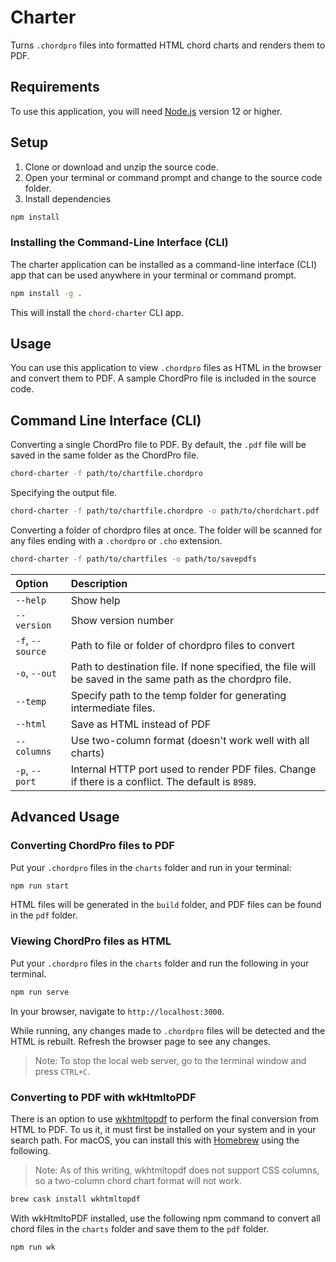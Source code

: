 # Charter

Turns `.chordpro` files into formatted HTML chord charts and renders them to PDF.

## Requirements

To use this application, you will need [Node.js](https://nodejs.org/) version 12 or higher.

## Setup

1. Clone or download and unzip the source code.
2. Open your terminal or command prompt and change to the source code folder.
3. Install dependencies

```sh
npm install
```

### Installing the Command-Line Interface (CLI)

The charter application can be installed as a command-line interface (CLI) app that can be used anywhere in your terminal or command prompt.

```sh
npm install -g .
```

This will install the `chord-charter` CLI app.

## Usage

You can use this application to view `.chordpro` files as HTML in the browser and convert them to PDF. A sample ChordPro file is included in the source code.

## Command Line Interface (CLI)

Converting a single ChordPro file to PDF. By default, the `.pdf` file will be saved in the same folder as the ChordPro file.

```sh
chord-charter -f path/to/chartfile.chordpro
```

Specifying the output file.

```sh
chord-charter -f path/to/chartfile.chordpro -o path/to/chordchart.pdf
```

Converting a folder of chordpro files at once. The folder will be scanned for any files ending with a `.chordpro` or `.cho` extension.

```sh
chord-charter -f path/to/chartfiles -o path/to/savepdfs
```

|Option|Description|
|:---|:---|
|`--help`|Show help|
|`--version`|Show version number|
|`-f`, `--source`|Path to file or folder of chordpro files to convert|
|`-o`, `--out`|Path to destination file. If none specified, the file will be saved in the same path as the chordpro file.|
|`--temp`|Specify path to the temp folder for generating intermediate files.|
|`--html`|Save as HTML instead of PDF|
|`--columns`|Use two-column format (doesn't work well with all charts)|
|`-p`, `--port`|Internal HTTP port used to render PDF files. Change if there is a conflict. The default is `8989`.|

## Advanced Usage

### Converting ChordPro files to PDF

Put your `.chordpro` files in the `charts` folder and run in your terminal:

```sh
npm run start
```

HTML files will be generated in the `build` folder, and PDF files can be found in the `pdf` folder.

### Viewing ChordPro files as HTML

Put your `.chordpro` files in the `charts` folder and run the following in your terminal.

```sh
npm run serve
```

In your browser, navigate to `http://localhost:3000`.

While running, any changes made to `.chordpro` files will be detected and the HTML is rebuilt. Refresh the browser page to see any changes.

> Note: To stop the local web server, go to the terminal window and press `CTRL+C`.

### Converting to PDF with wkHtmltoPDF

There is an option to use [wkhtmltopdf](https://wkhtmltopdf.org/) to perform the final conversion from HTML to PDF. To us it, it must first be installed on your system and in your search path. For macOS, you can install this with [Homebrew](https://brew.sh/) using the following.

> Note: As of this writing, wkhtmltopdf does not support CSS columns, so a two-column chord chart format will not work.

```sh
brew cask install wkhtmltopdf
```

With wkHtmltoPDF installed, use the following npm command to convert all chord files in the `charts` folder and save them to the `pdf` folder.

```sh
npm run wk
```
